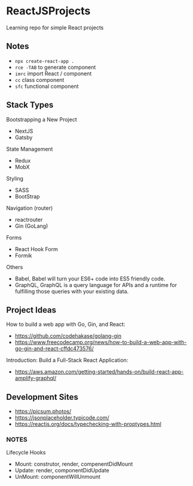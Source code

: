 # ReactJSProjects

Learning repo for simple React projects

## Notes

- `npx create-react-app .`
- `rce -TAB` to generate component
- `imrc` import React / component
- `cc` class component
- `sfc` functional component

## Stack Types

Bootstrapping a New Project

- NextJS
- Gatsby

State Management

- Redux
- MobX

Styling

- SASS
- BootStrap

Navigation (router)

- reactrouter
- Gin (GoLang)

Forms

- React Hook Form
- Formik

Others

- Babel, Babel will turn your ES6+ code into ES5 friendly code.
- GraphQL, GraphQL is a query language for APIs and a runtime for fulfilling those queries with your existing data.

## Project Ideas

How to build a web app with Go, Gin, and React:

- <https://github.com/codehakase/golang-gin>
- <https://www.freecodecamp.org/news/how-to-build-a-web-app-with-go-gin-and-react-cffdc473576/>

Introduction: Build a Full-Stack React Application:

- <https://aws.amazon.com/getting-started/hands-on/build-react-app-amplify-graphql/>

## Development Sites

- <https://picsum.photos/>
- <https://jsonplaceholder.typicode.com/>
- <https://reactjs.org/docs/typechecking-with-proptypes.html>

### NOTES

Lifecycle Hooks

- Mount: construtor, render, compenentDidMount
- Update: render, componentDidUpdate
- UnMount: componentWillUnmount
